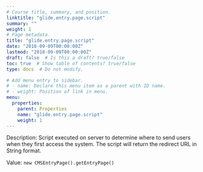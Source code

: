 ```yaml
---
# Course title, summary, and position.
linktitle: "glide.entry.page.script"
summary: ""
weight: 1
# Page metadata.
title: "glide.entry.page.script"
date: "2018-09-09T00:00:00Z"
lastmod: "2018-09-09T00:00:00Z"
draft: false  # Is this a draft? true/false
toc: true  # Show table of contents? true/false
type: docs  # Do not modify.

# Add menu entry to sidebar.
# - name: Declare this menu item as a parent with ID name.
# - weight: Position of link in menu.
menu:
  properties:
    parent: Properties
    name: "glide.entry.page.script"
    weight: 1
---
```


Description: Script executed on server to determine where to send users when they first access the system. The script will return the redirect URL in String format.


Value: `new CMSEntryPage().getEntryPage()`